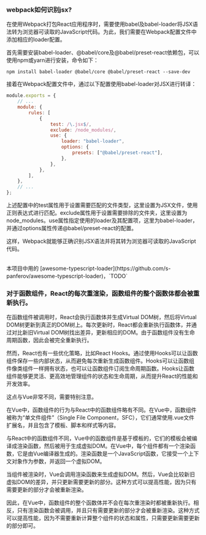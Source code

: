 ### webpack如何识别jsx?
在使用Webpack打包React应用程序时，需要使用babel及babel-loader将JSX语法转为浏览器可读取的JavaScript代码。为此，我们需要在Webpack配置文件中添加相应的loader配置。

首先需要安装babel-loader、@babel/core及@babel/preset-react依赖包，可以使用npm或yarn进行安装，命令如下：

```
npm install babel-loader @babel/core @babel/preset-react --save-dev
```

接着在Webpack配置文件中，通过以下配置使用babel-loader对JSX进行转译：

```javascript
module.exports = {
    // ...
    module: {
        rules: [
            {
                test: /\.jsx$/,
                exclude: /node_modules/,
                use: {
                    loader: "babel-loader",
                    options: {
                        presets: ["@babel/preset-react"],
                    },
                },
            },
        ],
    },
    // ...
};
```
上述配置中的test属性用于设置需要匹配的文件类型，这里设置为JSX文件，使用正则表达式进行匹配。exclude属性用于设置需要排除的文件夹，这里设置为node_modules。use属性指定使用的loader及其配置项，这里为babel-loader，并通过options属性传递@babel/preset-react的配置。

这样，Webpack就能够正确识别JSX语法并将其转为浏览器可读取的JavaScript代码。


<br/>
本项目中用的 [awesome-typescript-loader](https://github.com/s-panferov/awesome-typescript-loader)，`TODO`


### 对于函数组件，React的每次重渲染，函数组件的整个函数体都会被重新执行。
在函数组件被调用时，React会执行函数体并生成Virtual DOM树，然后将Virtual DOM树更新到真正的DOM树上。每次更新时，React都会重新执行函数体，并通过对比新旧Virtual DOM树找出差异，更新相应的DOM。由于函数组件没有生命周期函数，因此会被完全重新执行。

然而，React也有一些优化策略，比如React Hooks。通过使用Hooks可以让函数组件保存一些内部状态，从而避免每次重新生成函数组件。Hooks可以让函数组件像类组件一样拥有状态，也可以让函数组件订阅生命周期函数。Hooks让函数组件能够更灵活、更高效地管理组件的状态和生命周期，从而提升React的性能和开发效率。

这点与Vue非常不同，需要特别注意。

在Vue中，函数组件的行为与React中的函数组件略有不同。在Vue中，函数组件被称为“单文件组件”（Single File Component，SFC），它们通常使用.vue文件扩展名，并且包含了模板、脚本和样式等内容。

与React中的函数组件不同，Vue中的函数组件是基于模板的，它们的模板会被编译成渲染函数，然后被用于生成虚拟DOM。在Vue中，每个组件都有一个渲染函数，它是由Vue编译器生成的。渲染函数是一个JavaScript函数，它接受一个上下文对象作为参数，并返回一个虚拟DOM。

当组件被渲染时，Vue会调用渲染函数来生成虚拟DOM。然后，Vue会比较新旧虚拟DOM的差异，并只更新需要更新的部分。这种方式可以提高性能，因为只有需要更新的部分才会被重新渲染。

因此，在Vue中，函数组件的整个函数体并不会在每次重渲染时都被重新执行。相反，只有渲染函数会被调用，并且只有需要更新的部分才会被重新渲染。这种方式可以提高性能，因为不需要重新计算整个组件的状态和属性，只需要更新需要更新的部分即可。
